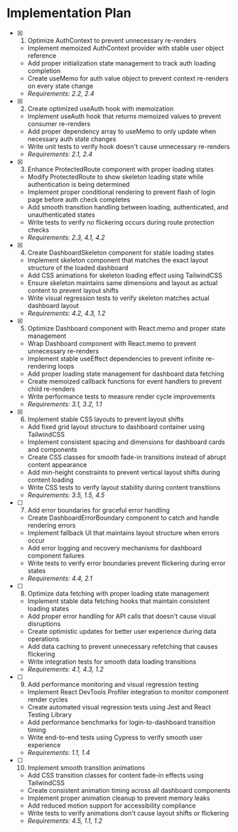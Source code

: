 # Implementation Plan

- [x] 1. Optimize AuthContext to prevent unnecessary re-renders
  - Implement memoized AuthContext provider with stable user object reference
  - Add proper initialization state management to track auth loading completion
  - Create useMemo for auth value object to prevent context re-renders on every state change
  - _Requirements: 2.2, 2.4_

- [x] 2. Create optimized useAuth hook with memoization
  - Implement useAuth hook that returns memoized values to prevent consumer re-renders
  - Add proper dependency array to useMemo to only update when necessary auth state changes
  - Write unit tests to verify hook doesn't cause unnecessary re-renders
  - _Requirements: 2.1, 2.4_

- [x] 3. Enhance ProtectedRoute component with proper loading states
  - Modify ProtectedRoute to show skeleton loading state while authentication is being determined
  - Implement proper conditional rendering to prevent flash of login page before auth check completes
  - Add smooth transition handling between loading, authenticated, and unauthenticated states
  - Write tests to verify no flickering occurs during route protection checks
  - _Requirements: 2.3, 4.1, 4.2_

- [x] 4. Create DashboardSkeleton component for stable loading states
  - Implement skeleton component that matches the exact layout structure of the loaded dashboard
  - Add CSS animations for skeleton loading effect using TailwindCSS
  - Ensure skeleton maintains same dimensions and layout as actual content to prevent layout shifts
  - Write visual regression tests to verify skeleton matches actual dashboard layout
  - _Requirements: 4.2, 4.3, 1.2_

- [x] 5. Optimize Dashboard component with React.memo and proper state management
  - Wrap Dashboard component with React.memo to prevent unnecessary re-renders
  - Implement stable useEffect dependencies to prevent infinite re-rendering loops
  - Add proper loading state management for dashboard data fetching
  - Create memoized callback functions for event handlers to prevent child re-renders
  - Write performance tests to measure render cycle improvements
  - _Requirements: 3.1, 3.2, 1.1_

- [x] 6. Implement stable CSS layouts to prevent layout shifts
  - Add fixed grid layout structure to dashboard container using TailwindCSS
  - Implement consistent spacing and dimensions for dashboard cards and components
  - Create CSS classes for smooth fade-in transitions instead of abrupt content appearance
  - Add min-height constraints to prevent vertical layout shifts during content loading
  - Write CSS tests to verify layout stability during content transitions
  - _Requirements: 3.5, 1.5, 4.5_

- [ ] 7. Add error boundaries for graceful error handling
  - Create DashboardErrorBoundary component to catch and handle rendering errors
  - Implement fallback UI that maintains layout structure when errors occur
  - Add error logging and recovery mechanisms for dashboard component failures
  - Write tests to verify error boundaries prevent flickering during error states
  - _Requirements: 4.4, 2.1_

- [ ] 8. Optimize data fetching with proper loading state management
  - Implement stable data fetching hooks that maintain consistent loading states
  - Add proper error handling for API calls that doesn't cause visual disruptions
  - Create optimistic updates for better user experience during data operations
  - Add data caching to prevent unnecessary refetching that causes flickering
  - Write integration tests for smooth data loading transitions
  - _Requirements: 4.1, 4.3, 1.2_

- [ ] 9. Add performance monitoring and visual regression testing
  - Implement React DevTools Profiler integration to monitor component render cycles
  - Create automated visual regression tests using Jest and React Testing Library
  - Add performance benchmarks for login-to-dashboard transition timing
  - Write end-to-end tests using Cypress to verify smooth user experience
  - _Requirements: 1.1, 1.4_

- [ ] 10. Implement smooth transition animations
  - Add CSS transition classes for content fade-in effects using TailwindCSS
  - Create consistent animation timing across all dashboard components
  - Implement proper animation cleanup to prevent memory leaks
  - Add reduced motion support for accessibility compliance
  - Write tests to verify animations don't cause layout shifts or flickering
  - _Requirements: 4.5, 1.1, 1.2_